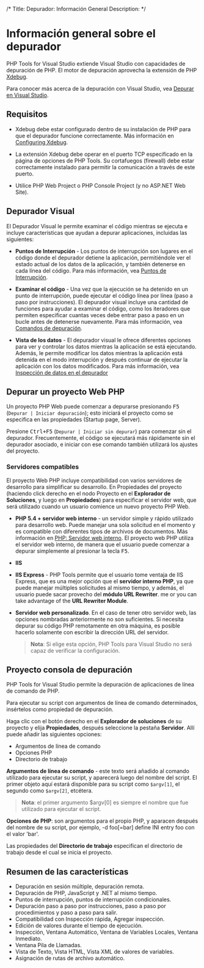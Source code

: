 /*
Title: Depurador: Información General
Description: 
*/

# Información general sobre el depurador

PHP Tools for Visual Studio extiende Visual Studio con capacidades de depuración de PHP. El motor de depuración aprovecha la extensión de PHP [Xdebug](http://xdebug.org). 

Para conocer más acerca de la depuración con Visual Studio, vea [Depurar en Visual Studio](https://msdn.microsoft.com/es-es/library/sc65sadd.aspx).

## Requisitos

 - Xdebug debe estar configurado dentro de su instalación de PHP para que el depurador funcione correctamente. Más información en [Configuring Xdebug](configuring-xdebug).

 - La extensión Xdebug debe operar en el puerto TCP especificado en la página de opciones de PHP Tools. Su cortafuegos (firewall) debe estar correctamente instalado para permitir la comunicación a través de este puerto.

 - Utilice PHP Web Project o PHP Console Project (y no ASP.NET Web Site).

## Depurador Visual

El Depurador Visual  le permite examinar el código mientras se ejecuta e incluye características que ayudan a depurar aplicaciones, incluidas las siguientes:

- **Puntos de Interrupción** - Los  puntos de interrupción son lugares en el código donde el depurador detiene la aplicación, permitiéndole ver el estado actual de los datos de la aplicación, y también detenerse en cada línea del código. Para más información, vea [Puntos de Interrupción](breakpoints).

- **Examinar el código** - Una vez que la ejecución se ha detenido en un punto de interrupción, puede ejecutar el código línea por línea (paso a paso por instrucciones). El depurador visual incluye una cantidad de funciones para ayudar a examinar el código, como los iteradores que permiten especificar cuantas veces debe entrar paso a paso en un bucle antes de detenerse nuevamente. Para más información, vea [Comandos de depuración](https://docs.devsense.com/en/debugging/stepping).

- **Vista de los datos** - El depurador visual le ofrece diferentes opciones para ver y controlar los datos mientras la aplicación se está ejecutando. Además, le permite modificar los datos mientras la aplicación está detenida en el modo interrupción y después continuar de ejecutar la aplicación con los datos modificados. Para más información, vea [Inspección de datos en el depurador](https://docs.devsense.com/en/debugging/inspecting-data)

## Depurar un proyecto Web PHP

Un proyecto PHP Web puede comenzar a depurarse presionando <kbd>F5</kbd> (`Depurar | Iniciar depuración`); esto iniciará el proyecto como se especifica en las propiedades (Startup page, Server).

Presione <kbd>Ctrl+F5</kbd> (`Depurar | Iniciar sin depurar`) para comenzar sin el depurador. Frecuentemente, el código se ejecutará más rápidamente sin el depurador asociado, e iniciar con ese comando también utilizará los ajustes del proyecto.

### Servidores compatibles

El proyecto Web PHP incluye compatibilidad con varios servidores de desarrollo para simplificar su desarrollo. En Propiedades del proyecto (haciendo click derecho en el nodo Proyecto en el **Explorador de Soluciones**, y luego en **Propiedades**) para especificar el servidor web, que será utilizado cuando un usuario comience un nuevo proyecto PHP Web.

- **PHP 5.4 + servidor web interno** - un servidor simple y rápido utilizado para desarrollo web. Puede manejar una sola solicitud en el momento y es compatible con diferentes tipos de archivos de documentos. Más información en [PHP: Servidor web interno](http://php.net/manual/es/features.commandline.webserver.php). El proyecto web PHP utiliza el servidor web interno, de manera que el usuario puede comenzar a depurar simplemente al presionar la tecla <kbd>F5</kbd>.

- **IIS**

- **IIS Express** - PHP Tools permite que el usuario tome ventaja de IIS Express, que es una mejor opción que el **servidor interno PHP**, ya que puede manejar múltiples solicitudes al mismo tiempo, y además, el usuario puede sacar provecho del **módulo URL Rewriter**. me or you can take advantage of the **URL Rewriter Module**.

- **Servidor web personalizado**. En el caso de tener otro servidor web, las opciones nombradas anteriormente no son suficientes. Si necesita depurar su código PHP remotamente en otra máquina, es posible hacerlo solamente con escribir la dirección URL del servidor. 
   > **Nota**: Si elige esta opción, PHP Tools para Visual Studio no será capaz de verificar la configuración.

## Proyecto consola de depuración
PHP Tools for Visual Studio permite la depuración de aplicaciones de línea de comando de PHP.

Para ejecutar su script con argumentos de línea de comando determinados, insértelos como propiedad de depuración.

Haga clic con el botón derecho en el **Explorador de soluciones** de su proyecto y elija **Propiedades**, después seleccione la pestaña **Servidor**. Allí puede añadir las siguientes opciones:

- Argumentos de línea de comando
- Opciones PHP
- Directorio de trabajo

**Argumentos de línea de comando** - este texto será añadido al comando utilizado para ejecutar su script, y aparecerá luego del nombre del script. El primer objeto aquí estará disponible para su script como `$argv[1]`, el segundo como `$argv[2]`, etcétera. 

  > **Nota**: el primer argumento $argv[0] es siempre el nombre que fue utilizado para ejecutar el script.

**Opciones de PHP**: son argumentos para el propio PHP, y aparacen después del nombre de su script, por ejemplo, -d foo[=bar] define INI entry foo con el valor 'bar'.

Las propiedades del **Directorio de trabajo** especifican el directorio de trabajo desde el cual se inicia el proyecto. 

## Resumen de las características
- Depuración en sesión múltiple, depuración remota.
- Depuración de PHP, JavaScript y .NET al mismo tiempo.
- Puntos de interrupción, puntos de interrupción condicionales.
- Depuración paso a paso por instrucciones, paso a paso por procedimientos y paso a paso para salir.
- Compatibilidad con Inspección rápida, Agregar inspección.
- Edición de valores durante el tiempo de ejecución.
- Inspección, Ventana Automático, Ventana de Variables Locales, Ventana Inmediato.
- Ventana Pila de Llamadas.
- Vista de Texto, Vista HTML, Vista XML de valores de variables.
- Asignación de rutas de archivo automático.
